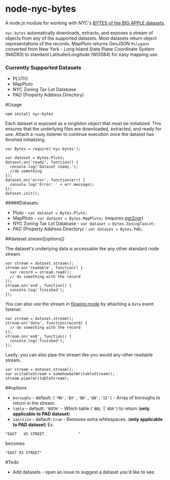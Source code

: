 node-nyc-bytes
==============

A node.js module for working with NYC's [BYTES of the BIG APPLE datasets](http://www.nyc.gov/html/dcp/html/bytes/applbyte.shtml).

`nyc-bytes` automatically downloads, extracts, and exposes a stream of objects from any of the supported datasets. Most datasets return object representations of the records. MapPluto returns GeoJSON `Polygons` converted from New York - Long Island State Plane Coordinate System (NAD83) to standard Latitude/Longitude (WGS84) for easy mapping use.

### Currently Supported Datasets
* PLUTO
* MapPluto
* NYC Zoning Tax Lot Database
* PAD (Property Address Directory)

#Usage

    npm install nyc-bytes

Each dataset is exposed as a singleton object that must be initialized. This ensures that the underlying files are downloaded, extracted, and ready for use. Attach a `ready` listener to continue execution once the dataset has finished initializing.

    var Bytes = require('nyc-bytes');

    var dataset = Bytes.Pluto;
    dataset.on('ready', function() {
      console.log('Dataset ready.');
      //do something
    });
    dataset.on('error', function(err) {
      console.log('Error: ' + err.message);
    });
    dataset.init();

#####Datasets
* Pluto - `var dataset = Bytes.Pluto;`
* MapPluto - `var dataset = Bytes.MapPluto;` (requires [ogr2ogr](http://trac.osgeo.org/gdal/wiki/DownloadingGdalBinaries))
* NYC Zoning Tax Lot Database - `var dataset = Bytes.ZoningTaxLot;`
* PAD (Property Address Directory) - `var dataset = Bytes.PAD;`

##dataset.stream([options])

The dataset's underlying data is accessable like any other standard node stream.

    var stream = dataset.stream();
    stream.on('readable', function() {
      var record = stream.read();
      // do something with the record
    });
    stream.on('end', function() {
      console.log('finished');
    });

You can also use the stream in [flowing mode](http://nodejs.org/api/stream.html#stream_event_data) by attaching a `data` event listener.

    var stream = dataset.stream();
    stream.on('data', function(record) {
      // do something with the record
    });
    stream.on('end', function() {
      console.log('finished');
    });

Lastly, you can also pipe the stream like you would any other readable stream.

    var stream = dataset.stream();
    var writableStream = somehowGetWritableStream();
    stream.pipe(writableStream);

##options

* `boroughs` - default: `['MN','BX','BK','QN','SI']` - Array of boroughs to return in the stream.
* `table` - default: `'BOTH'` - Which table (`'BBL'`|`'ADR'`) to return (**only applicable to PAD dataset**)
* `sanitize` - default: `true` - Removes extra whitespaces. (**only applicable to PAD dataset**) Ex.
```
"EAST   45 STREET               "
```
becomes
```
"EAST 45 STREET"
```

#Todo
* Add datasets - open an issue to suggest a dataset you'd like to see.
